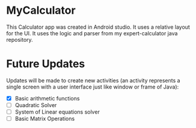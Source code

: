 # MyCalculator
This Calculator app was created in Android studio. It uses a relative layout for the UI. It uses the logic and parser from my expert-calculator java repository.

# Future Updates
Updates will be made to create new activities (an activity represents a single screen with a user interface just like window or frame of Java):
- [x] Basic arithmetic functions
- [ ] Quadratic Solver
- [ ] System of Linear equations solver
- [ ] Basic Matrix Operations
